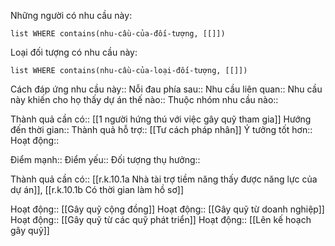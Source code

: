 Những người có nhu cầu này:
```dataview
list WHERE contains(nhu-cầu-của-đối-tượng, [[]])
```

Loại đối tượng có nhu cầu này:
```dataview
list WHERE contains(nhu-cầu-của-loại-đối-tượng, [[]])
```

Cách đáp ứng nhu cầu này:: 
Nỗi đau phía sau:: 
Nhu cầu liên quan:: 
Nhu cầu này khiến cho họ thấy dự án thế nào:: 
Thuộc nhóm nhu cầu nào::

Thành quả cần có:: [[1 người hứng thú với việc gây quỹ tham gia]]
Hướng đến thời gian::
Thành quả hỗ trợ:: [[Tư cách pháp nhân]]
Ý tưởng tốt hơn::
Hoạt động::

Điểm mạnh::
Điểm yếu::
Đối tượng thụ hưởng::


Thành quả cần có:: [[r.k.10.1a Nhà tài trợ tiềm năng thấy được năng lực của dự án]], [[r.k.10.1b Có thời gian làm hồ sơ]]

Hoạt động:: [[Gây quỹ cộng đồng]]
Hoạt động:: [[Gây quỹ từ doanh nghiệp]]
Hoạt động:: [[Gây quỹ từ các quỹ phát triển]]
Hoạt động:: [[Lên kế hoạch gây quỹ]]